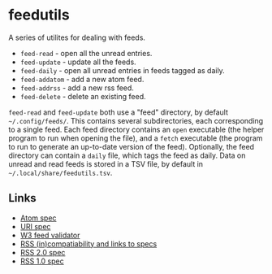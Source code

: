 # feedutils

A series of utilites for dealing with feeds.

- `feed-read` - open all the unread entries.
- `feed-update` - update all the feeds.
- `feed-daily` - open all unread entries in feeds tagged as daily.
- `feed-addatom` - add a new atom feed.
- `feed-addrss` - add a new rss feed.
- `feed-delete` - delete an existing feed.

`feed-read` and `feed-update` both use a "feed" directory, by default
`~/.config/feeds/`.
This contains several subdirectories, each corresponding to a single feed.
Each feed directory contains an `open` executable (the helper program to run
when opening the file), and a `fetch` executable (the program to run to
generate an up-to-date version of the feed).
Optionally, the feed directory can contain a `daily` file, which tags the feed
as daily.
Data on unread and read feeds is stored in a TSV file, by default in
`~/.local/share/feedutils.tsv`.

## Links

- [Atom spec](https://tools.ietf.org/html/rfc4287)
- [URI spec](https://tools.ietf.org/html/rfc3986)
- [W3 feed validator](https://validator.w3.org/feed/check.cgi)
- [RSS (in)compatiability and links to specs](https://web.archive.org/web/20110726002019/http://diveintomark.org/archives/2004/02/04/incompatible-rss)
- [RSS 2.0 spec](https://cyber.harvard.edu/rss/rss.html)
- [RSS 1.0 spec](http://web.resource.org/rss/1.0/spec)

